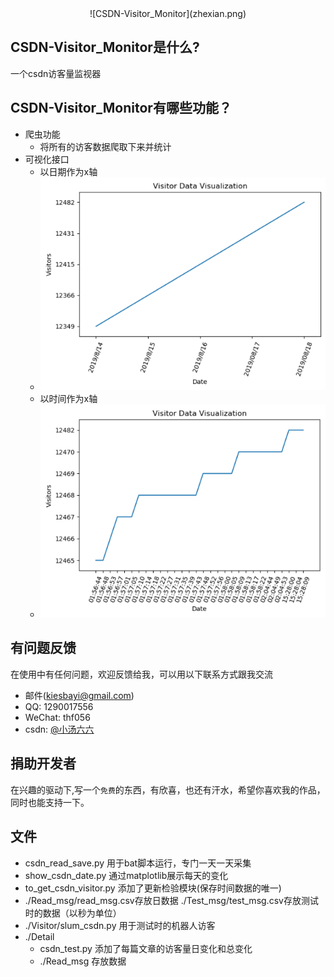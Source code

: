 <div align=center>![CSDN-Visitor_Monitor](zhexian.png)</div>

## CSDN-Visitor_Monitor是什么?
一个csdn访客量监视器

## CSDN-Visitor_Monitor有哪些功能？

* 爬虫功能
    *  将所有的访客数据爬取下来并统计
* 可视化接口
	*  以日期作为x轴
	*  ![day](Y_m_d.png)
	*  以时间作为x轴
	*  ![time](H_M_S.png)
	
## 有问题反馈
在使用中有任何问题，欢迎反馈给我，可以用以下联系方式跟我交流

* 邮件(kiesbayi@gmail.com)
* QQ: 1290017556
* WeChat: thf056
* csdn: [@小汤六六](https://blog.csdn.net/qq_19381989)

## 捐助开发者
在兴趣的驱动下,写一个`免费`的东西，有欣喜，也还有汗水，希望你喜欢我的作品，同时也能支持一下。

## 文件

* csdn_read_save.py 用于bat脚本运行，专门一天一天采集
* show_csdn_date.py 通过matplotlib展示每天的变化
* to_get_csdn_visitor.py 添加了更新检验模块(保存时间数据的唯一)
* ./Read_msg/read_msg.csv存放日数据 ./Test_msg/test_msg.csv存放测试时的数据（以秒为单位）
* ./Visitor/slum_csdn.py 用于测试时的机器人访客
* ./Detail
	*  csdn_test.py 添加了每篇文章的访客量日变化和总变化
	*  ./Read_msg 存放数据
